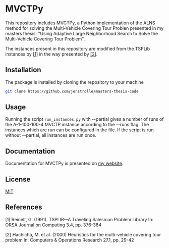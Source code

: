 # MVCTPy

This repository includes MVCTPy, a Python implementation of the ALNS method for solving the Multi-Vehicle Covering Tour Problen presented in my masters thesis: "Using Adaptive Large Neighborhood Search to Solve the Multi-Vehicle Covering Tour Problem".

The instances present in this repository are modified from the TSPLib instances
by [[1]](#1) in the way presented by [[2]](#2).

## Installation

The package is installed by cloning the repository to your machine

```bash
git clone https://github.com/jenstrolle/masters-thesis-code
``` 

## Usage

Running the script `run_instances.py` with --partial gives a number of runs of
the A-1-100-100-4 MVCTP instance according to the --runs flag. 
The instances which are run can be configured in the file. 
If the script is run without --partial, all instances are run once.

## Documentation

Documentation for MVCTPy is presented on [my
website](http://trolle.co/mvctpy/index.html).

## License

[MIT](https://choosealicense.com/licenses/mit/)


## References
<a id="1">[1]</a> 
Reinelt, G. (1991).
TSPLIB--A Traveling Salesman Problem Library
In: <it>ORSA Journal on Computing</it> 3.4, pp. 376-384

<a id="2">[2]</a> 
Hachicha, M. et al. (2000)
Heuristics for the multi-vehicle covering tour problem
In: <it>Computers & Operations Research</it> 27.1, pp. 29-42
